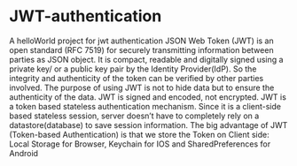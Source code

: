 # JWT-authentication
A helloWorld project for jwt authentication
JSON Web Token (JWT) is an open standard (RFC 7519) for securely transmitting information between parties as JSON object.
It is compact, readable and digitally signed using a private key/ or a public key pair by the Identity Provider(IdP). So the integrity and authenticity of the token can be verified by other parties involved.
The purpose of using JWT is not to hide data but to ensure the authenticity of the data. JWT is signed and encoded, not encrypted.
JWT is a token based stateless authentication mechanism. Since it is a client-side based stateless session, server doesn’t have to completely rely on a datastore(database) to save session information.
The big advantage of JWT (Token-based Authentication) is that we store the Token on Client side: Local Storage for Browser, Keychain for IOS and SharedPreferences for Android

